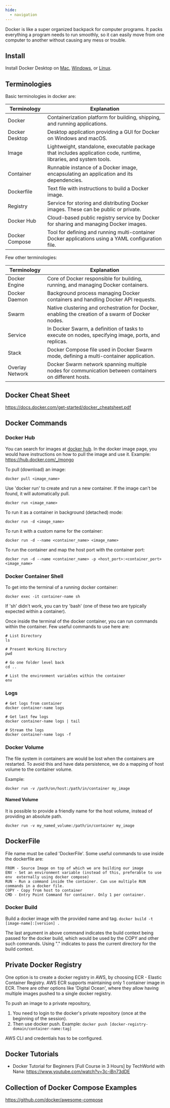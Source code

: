 ```yaml
---
hide:
  - navigation
---
```

Docker is like a super organized backpack for computer programs. It packs everything a program needs to run smoothly, so it can easily move from one computer to another without causing any mess or trouble.

## Install
Install Docker Desktop on [Mac](https://docs.docker.com/desktop/install/mac-install/), [Windows](https://docs.docker.com/desktop/install/windows-install/), or [Linux](https://docs.docker.com/desktop/install/linux-install/).

## Terminologies
Basic terminologies in docker are:

| Terminology    | Explanation                                                                                                       |
| -------------- | ----------------------------------------------------------------------------------------------------------------- |
| Docker         | Containerization platform for building, shipping, and running applications.                                       |
| Docker Desktop | Desktop application providing a GUI for Docker on Windows and macOS.                                              |
| Image          | Lightweight, standalone, executable package that includes application code, runtime, libraries, and system tools. |
| Container      | Runnable instance of a Docker image, encapsulating an application and its dependencies.                           |
| Dockerfile     | Text file with instructions to build a Docker image.                                                              |
| Registry       | Service for storing and distributing Docker images. These can be public or private.                               |
| Docker Hub     | Cloud-based public registry service by Docker for sharing and managing Docker images.                             |
| Docker Compose | Tool for defining and running multi-container Docker applications using a YAML configuration file.                |


Few other terminologies:

| Terminology     | Explanation                                                                                           |
| --------------- | ----------------------------------------------------------------------------------------------------- |
| Docker Engine   | Core of Docker responsible for building, running, and managing Docker containers.                     |
| Docker Daemon   | Background process managing Docker containers and handling Docker API requests.                       |
| Swarm           | Native clustering and orchestration for Docker, enabling the creation of a swarm of Docker nodes.     |
| Service         | In Docker Swarm, a definition of tasks to execute on nodes, specifying image, ports, and replicas.    |
| Stack           | Docker Compose file used in Docker Swarm mode, defining a multi-container application.                |
| Overlay Network | Docker Swarm network spanning multiple nodes for communication between containers on different hosts. |

## Docker Cheat Sheet
https://docs.docker.com/get-started/docker_cheatsheet.pdf

## Docker Commands
### Docker Hub
You can search for images at [docker hub](https://hub.docker.com/). In the docker image page, you would have instructions on how to pull the image and use it. Example: https://hub.docker.com/_/mongo

To pull (download) an image:

`docker pull <image_name>`

Use 'docker run' to create and run a new container. If the image can't be found, it will automatically pull.

`docker run <image_name>`

To run it as a container in background (detached) mode:

`docker run -d <image_name>`

To run it with a custom name for the container:

`docker run -d --name <container_name> <image_name>`

To run the container and map the host port with the container port:

`docker run -d --name <container_name> -p <host_port>:<container_port> <image_name>`


### Docker Container Shell
To get into the terminal of a running docker container:
```
docker exec -it container-name sh
```
If 'sh' didn't work, you can try 'bash' (one of these two are typically expected within a container).

Once inside the terminal of the docker container, you can run commands within the container. Few useful commands to use here are:
```
# List Directory
ls

# Present Working Directory
pwd

# Go one folder level back
cd ..

# List the environment variables within the container
env
```
### Logs
```
# Get logs from container
docker container-name logs

# Get last few logs
docker container-name logs | tail

# Stream the logs
docker container-name logs -f
```
### Docker Volume
The file system in containers are would be lost when the containers are restarted. To avoid this and have data persistence, we do a mapping of host volume to the container volume.

Example:
```
docker run -v /path/on/host:/path/in/container my_image
```

#### Named Volume
It is possible to provide a friendly name for the host volume, instead of providing an absolute path.
```
docker run -v my_named_volume:/path/in/container my_image
```


## DockerFile
File name must be called 'DockerFile'. Some useful commands to use inside the dockerfile are:
```
FROM - Source Image on top of which we are building our image
ENV - Set an environment variable (instead of this, preferable to use env  externally using docker compose)
RUN - Run a command inside the container. Can use multiple RUN commands in a docker file.
COPY - Copy from host to container
CMD - Entry Point Command for container. Only 1 per container.
```

### Docker Build
Build a docker image with the provided name and tag. 
`docker build -t  [image-name]:[version] . `

The last argument in above command indicates the build context being passed for the docker build, which would be used by the COPY and other such commands. Using "." indicates to pass the current directory for the build context.

## Private Docker Registry
One option is to create a docker registry in AWS, by choosing ECR - Elastic Container Registry. AWS ECR supports maintaining only 1 container image in ECR. There are other options like 'Digital Ocean', where they allow having multiple images pushed to a single docker registry.

To push an image to a private repository,
1. You need to login to the docker's private repository (once at the beginning of the session).
2. Then use docker push. Example: 
`docker push [docker-registry-domain/container-name:tag]`

AWS CLI and credentials has to be configured.

## Docker Tutorials 
- Docker Tutorial for Beginners [Full Course in 3 Hours] by TechWorld with Nana: https://www.youtube.com/watch?v=3c-iBn73dDE

## Collection of Docker Compose Examples
https://github.com/docker/awesome-compose